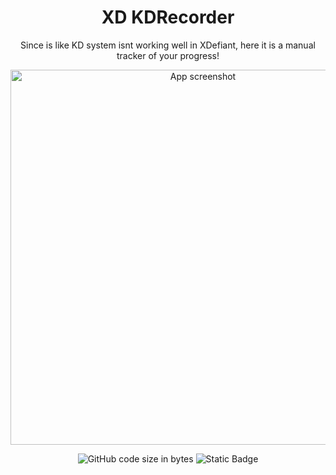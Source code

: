 <h1 align="center">XD KDRecorder</h1 >
<p align="center">Since is like KD system isnt working well in XDefiant, here it is a manual tracker of your progress!</p>
<p align="center">
<img alt="App screenshot" src="https://i.imgur.com/aX6yxCG.png" width="600px">
</p>
<p align="center">
<img alt="GitHub code size in bytes" src="https://img.shields.io/github/languages/code-size/dev-Tomii/XD-KDRecorder?style=for-the-badge">
<img alt="Static Badge" src="https://img.shields.io/badge/made_with-python-green?style=for-the-badge&logo=python&logoColor=green">
</p>



